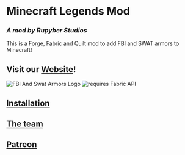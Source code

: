 # Minecraft Legends Mod

### *A mod by Rupyber Studios*

This is a Forge, Fabric and Quilt mod to add FBI and SWAT armors to Minecraft!

## Visit our [Website](https://rupyberstudios.github.io/website/)!

![FBI And Swat Armors Logo](https://raw.githubusercontent.com/RupyberStudios/website/main/img/fbi_and_swat_armors_logo_small.png)
![requires Fabric API](https://i.imgur.com/HabVZJR.png)

## [Installation](https://rupyberstudios.github.io/website/pages/installation)

## [The team](https://rupyberstudios.github.io/website/pages/about)

## [Patreon](https://www.patreon.com/Pyrix25633ModsandSoftware)
